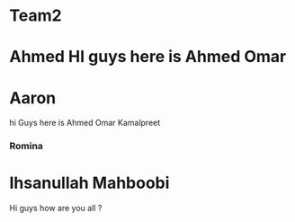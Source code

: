 # Team2

Ahmed
HI guys here is Ahmed Omar
=======
Aaron
=======
hi Guys here is Ahmed Omar
Kamalpreet

### Romina

# Ihsanullah Mahboobi
Hi guys how are you all ?


